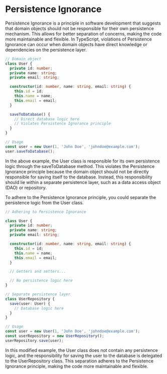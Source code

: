 # Persistence Ignorance

Persistence Ignorance is a principle in software development that suggests that domain objects should not be responsible for their own persistence mechanism. This allows for better separation of concerns, making the code more maintainable and flexible. In TypeScript, violations of Persistence Ignorance can occur when domain objects have direct knowledge or dependencies on the persistence layer.

```typescript
// Domain object
class User {
  private id: number;
  private name: string;
  private email: string;

  constructor(id: number, name: string, email: string) {
    this.id = id;
    this.name = name;
    this.email = email;
  }

  saveToDatabase() {
    // Direct database logic here
    // Violates Persistence Ignorance principle
  }
}

// Usage
const user = new User(1, 'John Doe', 'johndoe@example.com');
user.saveToDatabase();
```

In the above example, the User class is responsible for its own persistence logic through the saveToDatabase method. This violates the Persistence Ignorance principle because the domain object should not be directly responsible for saving itself to the database. Instead, this responsibility should lie within a separate persistence layer, such as a data access object (DAO) or repository.

To adhere to the Persistence Ignorance principle, you could separate the persistence logic from the User class.

```typescript
// Adhering to Persistence Ignorance

class User {
  private id: number;
  private name: string;
  private email: string;

  constructor(id: number, name: string, email: string) {
    this.id = id;
    this.name = name;
    this.email = email;
  }

  // Getters and setters...

  // No persistence logic here
}

// Separate persistence layer
class UserRepository {
  save(user: User) {
    // Database logic here
  }
}

// Usage
const user = new User(1, 'John Doe', 'johndoe@example.com');
const userRepository = new UserRepository();
userRepository.save(user);
```

In this modified example, the User class does not contain any persistence logic, and the responsibility for saving the user to the database is delegated to the UserRepository class. This separation adheres to the Persistence Ignorance principle, making the code more maintainable and flexible.
